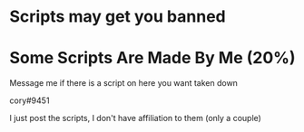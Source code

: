 
# Scripts may get you banned
# Some Scripts Are Made By Me (20%)

Message me if there is a script on here you want taken down

cory#9451

I just post the scripts, I don't have affiliation to them (only a couple)
